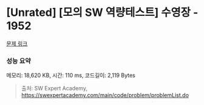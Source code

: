# [Unrated] [모의 SW 역량테스트] 수영장 - 1952 

[문제 링크](https://swexpertacademy.com/main/code/problem/problemDetail.do?contestProbId=AV5PpFQaAQMDFAUq) 

### 성능 요약

메모리: 18,620 KB, 시간: 110 ms, 코드길이: 2,119 Bytes



> 출처: SW Expert Academy, https://swexpertacademy.com/main/code/problem/problemList.do